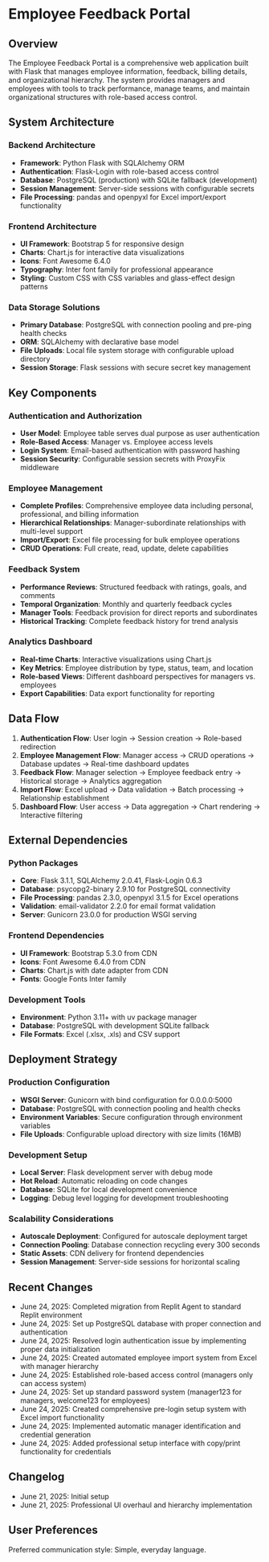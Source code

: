 # Employee Feedback Portal

## Overview

The Employee Feedback Portal is a comprehensive web application built with Flask that manages employee information, feedback, billing details, and organizational hierarchy. The system provides managers and employees with tools to track performance, manage teams, and maintain organizational structures with role-based access control.

## System Architecture

### Backend Architecture
- **Framework**: Python Flask with SQLAlchemy ORM
- **Authentication**: Flask-Login with role-based access control
- **Database**: PostgreSQL (production) with SQLite fallback (development)
- **Session Management**: Server-side sessions with configurable secrets
- **File Processing**: pandas and openpyxl for Excel import/export functionality

### Frontend Architecture
- **UI Framework**: Bootstrap 5 for responsive design
- **Charts**: Chart.js for interactive data visualizations
- **Icons**: Font Awesome 6.4.0
- **Typography**: Inter font family for professional appearance
- **Styling**: Custom CSS with CSS variables and glass-effect design patterns

### Data Storage Solutions
- **Primary Database**: PostgreSQL with connection pooling and pre-ping health checks
- **ORM**: SQLAlchemy with declarative base model
- **File Uploads**: Local file system storage with configurable upload directory
- **Session Storage**: Flask sessions with secure secret key management

## Key Components

### Authentication and Authorization
- **User Model**: Employee table serves dual purpose as user authentication
- **Role-Based Access**: Manager vs. Employee access levels
- **Login System**: Email-based authentication with password hashing
- **Session Security**: Configurable session secrets with ProxyFix middleware

### Employee Management
- **Complete Profiles**: Comprehensive employee data including personal, professional, and billing information
- **Hierarchical Relationships**: Manager-subordinate relationships with multi-level support
- **Import/Export**: Excel file processing for bulk employee operations
- **CRUD Operations**: Full create, read, update, delete capabilities

### Feedback System
- **Performance Reviews**: Structured feedback with ratings, goals, and comments
- **Temporal Organization**: Monthly and quarterly feedback cycles
- **Manager Tools**: Feedback provision for direct reports and subordinates
- **Historical Tracking**: Complete feedback history for trend analysis

### Analytics Dashboard
- **Real-time Charts**: Interactive visualizations using Chart.js
- **Key Metrics**: Employee distribution by type, status, team, and location
- **Role-based Views**: Different dashboard perspectives for managers vs. employees
- **Export Capabilities**: Data export functionality for reporting

## Data Flow

1. **Authentication Flow**: User login → Session creation → Role-based redirection
2. **Employee Management Flow**: Manager access → CRUD operations → Database updates → Real-time dashboard updates
3. **Feedback Flow**: Manager selection → Employee feedback entry → Historical storage → Analytics aggregation
4. **Import Flow**: Excel upload → Data validation → Batch processing → Relationship establishment
5. **Dashboard Flow**: User access → Data aggregation → Chart rendering → Interactive filtering

## External Dependencies

### Python Packages
- **Core**: Flask 3.1.1, SQLAlchemy 2.0.41, Flask-Login 0.6.3
- **Database**: psycopg2-binary 2.9.10 for PostgreSQL connectivity
- **File Processing**: pandas 2.3.0, openpyxl 3.1.5 for Excel operations
- **Validation**: email-validator 2.2.0 for email format validation
- **Server**: Gunicorn 23.0.0 for production WSGI serving

### Frontend Dependencies
- **UI Framework**: Bootstrap 5.3.0 from CDN
- **Icons**: Font Awesome 6.4.0 from CDN
- **Charts**: Chart.js with date adapter from CDN
- **Fonts**: Google Fonts Inter family

### Development Tools
- **Environment**: Python 3.11+ with uv package manager
- **Database**: PostgreSQL with development SQLite fallback
- **File Formats**: Excel (.xlsx, .xls) and CSV support

## Deployment Strategy

### Production Configuration
- **WSGI Server**: Gunicorn with bind configuration for 0.0.0.0:5000
- **Database**: PostgreSQL with connection pooling and health checks
- **Environment Variables**: Secure configuration through environment variables
- **File Uploads**: Configurable upload directory with size limits (16MB)

### Development Setup
- **Local Server**: Flask development server with debug mode
- **Hot Reload**: Automatic reloading on code changes
- **Database**: SQLite for local development convenience
- **Logging**: Debug level logging for development troubleshooting

### Scalability Considerations
- **Autoscale Deployment**: Configured for autoscale deployment target
- **Connection Pooling**: Database connection recycling every 300 seconds
- **Static Assets**: CDN delivery for frontend dependencies
- **Session Management**: Server-side sessions for horizontal scaling

## Recent Changes

- June 24, 2025: Completed migration from Replit Agent to standard Replit environment
- June 24, 2025: Set up PostgreSQL database with proper connection and authentication
- June 24, 2025: Resolved login authentication issue by implementing proper data initialization
- June 24, 2025: Created automated employee import system from Excel with manager hierarchy
- June 24, 2025: Established role-based access control (managers only can access system)
- June 24, 2025: Set up standard password system (manager123 for managers, welcome123 for employees)
- June 24, 2025: Created comprehensive pre-login setup system with Excel import functionality
- June 24, 2025: Implemented automatic manager identification and credential generation
- June 24, 2025: Added professional setup interface with copy/print functionality for credentials

## Changelog

- June 21, 2025: Initial setup
- June 21, 2025: Professional UI overhaul and hierarchy implementation

## User Preferences

Preferred communication style: Simple, everyday language.